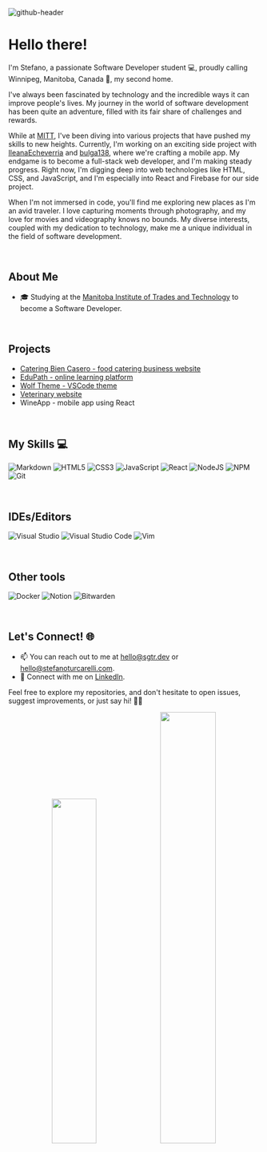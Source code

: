 ![github-header](https://github.com/stefanoturcarelli/stefanoturcarelli/assets/67341828/ef527d75-282a-4f3a-8404-327e21eb0ecf)

# Hello there!

I'm Stefano, a passionate Software Developer student 💻, proudly calling Winnipeg, Manitoba, Canada 🍁, my second home.

I've always been fascinated by technology and the incredible ways it can improve people's lives. My journey in the world of software development has been quite an adventure, filled with its fair share of challenges and rewards.

While at [MITT](https://mitt.ca), I've been diving into various projects that have pushed my skills to new heights. Currently, I'm working on an exciting side project with [IleanaEcheverria](https://github.com/IleanaEcheverria) and [bulga138](https://github.com/bulga138), where we're crafting a mobile app. My endgame is to become a full-stack web developer, and I'm making steady progress. Right now, I'm digging deep into web technologies like HTML, CSS, and JavaScript, and I'm especially into React and Firebase for our side project.

When I'm not immersed in code, you'll find me exploring new places as I'm an avid traveler. I love capturing moments through photography, and my love for movies and videography knows no bounds. My diverse interests, coupled with my dedication to technology, make me a unique individual in the field of software development.

<br>

## About Me

- 🎓 Studying at the [Manitoba Institute of Trades and Technology](https://mitt.ca/) to become a Software Developer.

<br>

## Projects

- [Catering Bien Casero - food catering business website](https://cateringbiencasero.com)
- [EduPath - online learning platform](https://stefanoturcarelli.github.io/edupath-elearning/)
- [Wolf Theme - VSCode theme](https://marketplace.visualstudio.com/items?itemName=stefanot.wolf-theme)
- [Veterinary website](https://stefanoturcarelli.github.io/veterinary-pet-services/)
- WineApp - mobile app using React

<br>

## My Skills 💻

![Markdown](https://img.shields.io/badge/markdown-%23000000.svg?style=for-the-badge&logo=markdown&logoColor=white)
![HTML5](https://img.shields.io/badge/html5-%23E34F26.svg?style=for-the-badge&logo=html5&logoColor=white)
![CSS3](https://img.shields.io/badge/css3-%231572B6.svg?style=for-the-badge&logo=css3&logoColor=white)
![JavaScript](https://img.shields.io/badge/javascript-%23323330.svg?style=for-the-badge&logo=javascript&logoColor=%23F7DF1E)
![React](https://img.shields.io/badge/react-%2320232a.svg?style=for-the-badge&logo=react&logoColor=%2361DAFB)
![NodeJS](https://img.shields.io/badge/node.js-6DA55F?style=for-the-badge&logo=node.js&logoColor=white)
![NPM](https://img.shields.io/badge/NPM-%23CB3837.svg?style=for-the-badge&logo=npm&logoColor=white)
![Git](https://img.shields.io/badge/git-%23F05033.svg?style=for-the-badge&logo=git&logoColor=white)

<br>

## IDEs/Editors

![Visual Studio](https://img.shields.io/badge/Visual%20Studio-5C2D91.svg?style=for-the-badge&logo=visual-studio&logoColor=white)
![Visual Studio Code](https://img.shields.io/badge/Visual%20Studio%20Code-0078d7.svg?style=for-the-badge&logo=visual-studio-code&logoColor=white)
![Vim](https://img.shields.io/badge/VIM-%2311AB00.svg?style=for-the-badge&logo=vim&logoColor=white)

<br>

## Other tools

![Docker](https://img.shields.io/badge/docker-%230db7ed.svg?style=for-the-badge&logo=docker&logoColor=white)
![Notion](https://img.shields.io/badge/Notion-%23000000.svg?style=for-the-badge&logo=notion&logoColor=white)
![Bitwarden](https://img.shields.io/badge/bitwarden-%23175DDC.svg?style=for-the-badge&logo=bitwarden&logoColor=white)

<br>

## Let's Connect! 🌐

- 📫 You can reach out to me at [hello@sgtr.dev](mailto:hello@sgtr.dev) or [hello@stefanoturcarelli.com](mailto:hello@stefanoturcarelli.com).
- 📱 Connect with me on [LinkedIn](https://www.linkedin.com/in/stefanoturcarelli).

Feel free to explore my repositories, and don't hesitate to open issues, suggest improvements, or just say hi! 🚀✨

<be>

<div align='center'>
<img width='42%' src='https://github-readme-stats.vercel.app/api/top-langs/?username=stefanoturcarelli&layout=compact'>
<img width='47%' src='https://github-readme-stats.vercel.app/api?username=stefanoturcarelli&show_icons=true&hide_rank=false&theme=default'>
</div>



